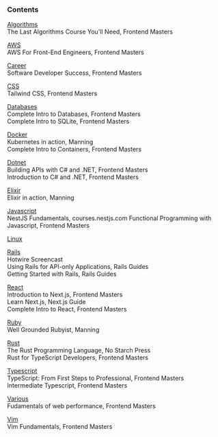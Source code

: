 ### Contents

[Algorithms](./algorithms.md)  
The Last Algorithms Course You'll Need, Frontend Masters

[AWS](./aws.md)  
AWS For Front-End Engineers, Frontend Masters

[Career](./career.md)  
Software Developer Success, Frontend Masters

[CSS](./css.md)  
Tailwind CSS, Frontend Masters

[Databases](./databases.md)  
Complete Intro to Databases, Frontend Masters  
Complete Intro to SQLite, Frontend Masters

[Docker](./docker.md)  
Kubernetes in action, Manning  
Complete Intro to Containers, Frontend Masters

[Dotnet](./dotnet.md)  
Building APIs with C# and .NET, Frontend Masters  
Introduction to C# and .NET, Frontend Masters

[Elixir](./elixir.md)  
Elixir in action, Manning

[Javascript](./javascript.md)  
NestJS Fundamentals, courses.nestjs.com
Functional Programming with Javascript, Frontend Masters

[Linux](./linux.md)

[Rails](./rails.md)  
Hotwire Screencast  
Using Rails for API-only Applications, Rails Guides  
Getting Started with Rails, Rails Guides

[React](./react.md)  
Introduction to Next.js, Frontend Masters  
Learn Next.js, Next.js Guide  
Complete Intro to React, Frontend Masters

[Ruby](./ruby.md)  
Well Grounded Rubyist, Manning

[Rust](./rust.md)  
The Rust Programming Language, No Starch Press  
Rust for TypeScript Developers, Frontend Masters

[Typescript](./typescript.md)  
TypeScript: From First Steps to Professional, Frontend Masters  
Intermediate Typescript, Frontend Masters

[Various](./various.md)  
Fudamentals of web performance, Frontend Masters

[Vim](./vim.md)  
Vim Fundamentals, Frontend Masters
